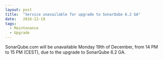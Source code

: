 ```yaml
---
layout: post
title:  "Service unavailable for upgrade to SonarQube 6.2 GA"
date:   2016-12-19
tags:
  - Maintenance
  - Upgrade
---
```


SonarQube.com will be unavailable Monday 19th of December, from 14 PM to 15 PM (CEST), due to the upgrade
to SonarQube 6.2 GA.
